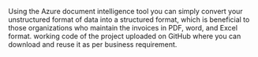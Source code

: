Using the Azure document intelligence tool you can simply convert your unstructured format of data into a structured format, which is beneficial to those organizations who maintain the invoices in PDF, word, and Excel format. working code of the project uploaded on GitHub where you can download and reuse it as per business requirement.
